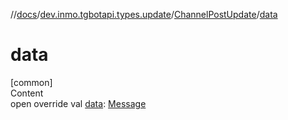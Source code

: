 //[docs](../../../index.md)/[dev.inmo.tgbotapi.types.update](../index.md)/[ChannelPostUpdate](index.md)/[data](data.md)



# data  
[common]  
Content  
open override val [data](data.md): [Message](../../dev.inmo.tgbotapi.types.message.abstracts/-message/index.md)  



